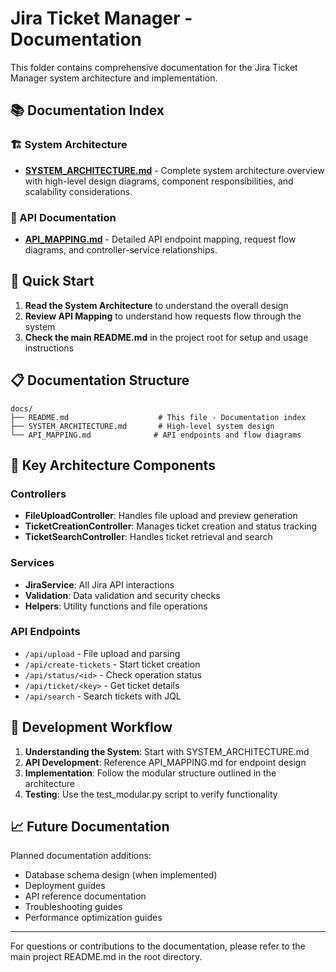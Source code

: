 # Jira Ticket Manager - Documentation

This folder contains comprehensive documentation for the Jira Ticket Manager system architecture and implementation.

## 📚 Documentation Index

### 🏗️ System Architecture

- **[SYSTEM_ARCHITECTURE.md](./SYSTEM_ARCHITECTURE.md)** - Complete system architecture overview with high-level design diagrams, component responsibilities, and scalability considerations.

### 🔄 API Documentation

- **[API_MAPPING.md](./API_MAPPING.md)** - Detailed API endpoint mapping, request flow diagrams, and controller-service relationships.

## 🚀 Quick Start

1. **Read the System Architecture** to understand the overall design
2. **Review API Mapping** to understand how requests flow through the system
3. **Check the main README.md** in the project root for setup and usage instructions

## 📋 Documentation Structure

```
docs/
├── README.md                    # This file - Documentation index
├── SYSTEM_ARCHITECTURE.md       # High-level system design
└── API_MAPPING.md              # API endpoints and flow diagrams
```

## 🎯 Key Architecture Components

### Controllers

- **FileUploadController**: Handles file upload and preview generation
- **TicketCreationController**: Manages ticket creation and status tracking
- **TicketSearchController**: Handles ticket retrieval and search

### Services

- **JiraService**: All Jira API interactions
- **Validation**: Data validation and security checks
- **Helpers**: Utility functions and file operations

### API Endpoints

- `/api/upload` - File upload and parsing
- `/api/create-tickets` - Start ticket creation
- `/api/status/<id>` - Check operation status
- `/api/ticket/<key>` - Get ticket details
- `/api/search` - Search tickets with JQL

## 🔧 Development Workflow

1. **Understanding the System**: Start with SYSTEM_ARCHITECTURE.md
2. **API Development**: Reference API_MAPPING.md for endpoint design
3. **Implementation**: Follow the modular structure outlined in the architecture
4. **Testing**: Use the test_modular.py script to verify functionality

## 📈 Future Documentation

Planned documentation additions:

- Database schema design (when implemented)
- Deployment guides
- API reference documentation
- Troubleshooting guides
- Performance optimization guides

---

For questions or contributions to the documentation, please refer to the main project README.md in the root directory.
